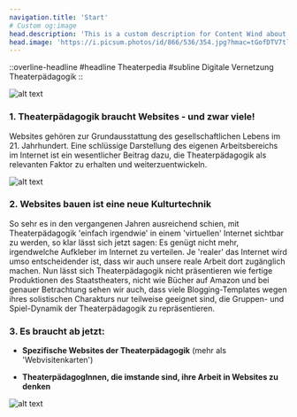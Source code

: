 ```yaml
---
navigation.title: 'Start'
# Custom og:image
head.description: 'This is a custom description for Content Wind about page.'
head.image: 'https://i.picsum.photos/id/866/536/354.jpg?hmac=tGofDTV7tl2rprappPzKFiZ9vDh5MKj39oa2D--gqhA'
---
```


::overline-headline
#headline
Theaterpedia
#subline
Digitale Vernetzung Theaterpädagogik
::

![alt text](https://res.cloudinary.com/little-papillon/image/upload/w_600,e_grayscale,ar_2:1,c_fill,g_auto/v1664970233/pedia_ipsum/core/451_dasei2022_I8A6707_ciewll.jpg)


### 1. Theaterpädagogik braucht Websites - und zwar viele!
Websites gehören zur Grundausstattung des gesellschaftlichen Lebens im 21. Jahrhundert. 
Eine schlüssige Darstellung des eigenen Arbeitsbereichs im Internet ist ein wesentlicher Beitrag dazu, die Theaterpädagogik als relevanten Faktor zu erhalten und weiterzuentwickeln.

![alt text](https://res.cloudinary.com/little-papillon/image/upload/w_600,e_grayscale,ar_3:2,c_fill,g_auto/v1664970233/pedia_ipsum/core/001_dasei2022_I8A4635_tgcdph)

### 2. Websites bauen ist eine neue Kulturtechnik
So sehr es in den vergangenen Jahren ausreichend schien, mit Theaterpädagogik 'einfach irgendwie' in einem 'virtuellen' Internet sichtbar zu werden, so klar lässt sich jetzt sagen: Es genügt nicht mehr, irgendwelche Aufkleber im Internet zu verteilen. Je 'realer' das Internet wird umso entscheidender ist, dass wir auch unsere reale Arbeit dort zugänglich machen.
Nun lässt sich Theaterpädagogik nicht präsentieren wie fertige Produktionen des Staatstheaters, nicht wie Bücher auf Amazon und bei genauer Betrachtung sehen wir auch, dass viele Blogging-Templates wegen ihres solistischen Charakturs nur teilweise geeignet sind, die Gruppen- und Spiel-Dynamik der Theaterpädagogik zu repräsentieren.

### 3. Es braucht ab jetzt:

- **Spezifische Websites der Theaterpädagogik** (mehr als 'Webvisitenkarten')

- **TheaterpädagogInnen, die imstande sind, ihre Arbeit in Websites zu denken**

![alt text](https://res.cloudinary.com/little-papillon/image/upload/w_600,e_grayscale,ar_3:2,c_fill,g_auto/v1664970233/pedia_ipsum/core/175_dasei2022_I8A5408_h2yepg)

